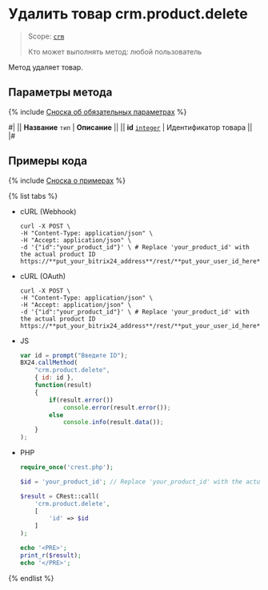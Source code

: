# Удалить товар crm.product.delete

> Scope: [`crm`](../../../scopes/permissions.md)
>
> Кто может выполнять метод: любой пользователь

Метод удаляет товар.

## Параметры метода

{% include [Сноска об обязательных параметрах](../../../../_includes/required.md) %}

#|
|| **Название**
`тип` | **Описание** ||
|| **id**
[`integer`](../../../data-types.md) | Идентификатор товара ||
|#

## Примеры кода

{% include [Сноска о примерах](../../../../_includes/examples.md) %}

{% list tabs %}

- cURL (Webhook)

    ```http
    curl -X POST \
    -H "Content-Type: application/json" \
    -H "Accept: application/json" \
    -d '{"id":"your_product_id"}' \ # Replace 'your_product_id' with the actual product ID
    https://**put_your_bitrix24_address**/rest/**put_your_user_id_here**/**put_your_webbhook_here**/crm.product.delete
    ```

- cURL (OAuth)

    ```http
    curl -X POST \
    -H "Content-Type: application/json" \
    -H "Accept: application/json" \
    -d '{"id":"your_product_id"}' \ # Replace 'your_product_id' with the actual product ID
    https://**put_your_bitrix24_address**/rest/**put_your_user_id_here**/**put_your_webbhook_here**/crm.product.delete
    ```

- JS

    ```js
    var id = prompt("Введите ID");
    BX24.callMethod(
        "crm.product.delete",
        { id: id },
        function(result)
        {
            if(result.error())
                console.error(result.error());
            else
                console.info(result.data());
        }
    );
    ```

- PHP

    ```php
    require_once('crest.php');

    $id = 'your_product_id'; // Replace 'your_product_id' with the actual product ID

    $result = CRest::call(
        'crm.product.delete',
        [
            'id' => $id
        ]
    );

    echo '<PRE>';
    print_r($result);
    echo '</PRE>';
    ```

{% endlist %}